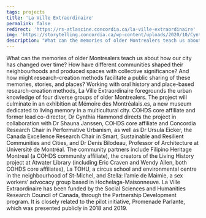 ```yaml
---
tags: projects
title: 'La Ville Extraordinaire'
permalink: false
redirect: 'https://rs-atlascine.concordia.ca/la-ville-extraordinaire'
img: 'https://storytelling.concordia.ca/wp-content/uploads/2020/10/Cynthia-Hammond-Ville-extraordinaire-resized.jpg'
description: "What can the memories of older Montrealers teach us about how our city has changed over time? How have different communities shaped their neighbourhoods and produced spaces with collective significance? And how might research-creation methods facilitate a public sharing of these memories, stories, and places? Working with oral history and place-based research-creation methods, La Ville Extraordinaire foregrounds the urban knowledge of four diverse groups of older Montrealers. The project will culminate in an exhibition at Mémoire des Montréalais.es, a new museum dedicated to living memory in a multicultural city."
---
```


What can the memories of older Montrealers teach us about how our city has changed over time? How have different communities shaped their neighbourhoods and produced spaces with collective significance? And how might research-creation methods facilitate a public sharing of these memories, stories, and places? Working with oral history and place-based research-creation methods, La Ville Extraordinaire foregrounds the urban knowledge of four diverse groups of older Montrealers. The project will culminate in an exhibition at Mémoire des Montréalais.es, a new museum dedicated to living memory in a multicultural city. COHDS core affiliate and former lead co-director, Dr Cynthia Hammond directs the project in collaboration with Dr Shauna Janssen, COHDS core affiliate and Concordia Research Chair in Performative Urbanism, as well as Dr Ursula Eicker, the Canada Excellence Research Chair in Smart, Sustainable and Resilient Communities and Cities, and Dr Denis Bilodeau, Professor of Architecture at Université de Montréal. The community partners include Filipino Heritage Montreal (a COHDS community affiliate), the creators of the Living History project at Atwater Library (including Eric Craven and Wendy Allen, both COHDS core affiliates), La TOHU, a circus school and environmental centre in the neighbourhood of St-Michel, and Stella: l’amie de Maimie, a sex workers’ advocacy group based in Hochelaga-Maisonneuve. La Ville Extraordinaire has been funded by the Social Sciences and Humanities Research Council of Canada, through the Partnership Development program. It is closely related to the pilot initiative, Promenade Parlante, which was presented publicly in 2018 and 2019.